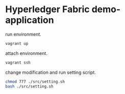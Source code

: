 # Hyperledger Fabric demo-application

run environment.
```bash
vagrant up
```

attach environment.
```bash
vagrant ssh
```

change modification and run setting script.
```bash
chmod 777 ./src/setting.sh
bash ./src/setting.sh
```
